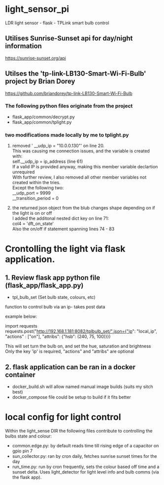 # light_sensor_pi  
LDR light sensor - flask - TPLink smart bulb control  
  
## Utilises Sunrise-Sunset api for day/night information  
https://sunrise-sunset.org/api  
  
## Utilses the 'tp-link-LB130-Smart-Wi-Fi-Bulb' project by Brian Dorey  
https://github.com/briandorey/tp-link-LB130-Smart-Wi-Fi-Bulb  
### The following python files originate from the project  
- flask_app/common/decrypt.py  
- flask_app/common/tplight.py  
  
### two modifications made locally by me to tplight.py  
1. removed '  __udp_ip = "10.0.0.130"' on line 20.  
This was causing me connection issues, and the variable is created with:  
self.__udp_ip = ip_address (line 61)  
If a valid IP is provided anyway, making this member variable declartion unrequired  
With further review, I also removed all other member variables not created within the tries.  
Except the following two:  
    __udp_port = 9999  
    __transition_period = 0  
  
2. the returned json object from the blub changes shape depending on if the light is on or off  
I added the additonal nested dict key on line 71:  
col4 = 'dft_on_state'  
Also the on/off if statement spanning lines 74 - 83  
  
  
  
# Crontolling the light via flask application.  
## 1. Review flask app python file (flask_app/flask_app.py)  
  
- tpl_bulb_set (Set bulb state, colours, etc)
  
function to control bulb via an ip- takes post data  
  
example below:  
  
import requests  
requests.post("http://192.168.1.181:8082/tplbulb_set/",json={"ip": "local_ip", "actions" : ["on"], "attribs": {"hsb": (240, 75, 100)}})  
  
This will set turn the bulb on, and set the hue, saturation and brightness  
Only the key 'ip' is required, "actions" and "attribs" are optional  

## 2. flask application can be ran in a docker container
- docker_build.sh will allow named manual image builds (suits my sitch best)
- docker_compose file could be setup to build if it fits better

# local config for light control  
Within the light_sense DIR the following files contribute to controlling the bulbs state and colour:  
- common.edge.py: by default reads time till rising edge of a capacitor on gpio pin 7  
- sun_collector.py: ran by cron daily, fetches sunrise sunset times for the day  
- run_time.py: run by cron frequently, sets the colour based off time and a sunset delta. Uses light_detector for light level info and bulb comms (via the flask app).
